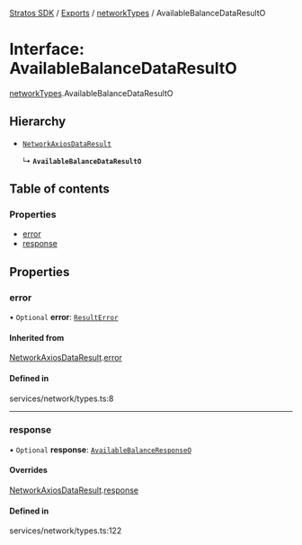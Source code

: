 [Stratos SDK](../README.md) / [Exports](../modules.md) / [networkTypes](../modules/networkTypes.md) / AvailableBalanceDataResultO

# Interface: AvailableBalanceDataResultO

[networkTypes](../modules/networkTypes.md).AvailableBalanceDataResultO

## Hierarchy

- [`NetworkAxiosDataResult`](networkTypes.NetworkAxiosDataResult.md)

  ↳ **`AvailableBalanceDataResultO`**

## Table of contents

### Properties

- [error](networkTypes.AvailableBalanceDataResultO.md#error)
- [response](networkTypes.AvailableBalanceDataResultO.md#response)

## Properties

### error

• `Optional` **error**: [`ResultError`](networkTypes.ResultError.md)

#### Inherited from

[NetworkAxiosDataResult](networkTypes.NetworkAxiosDataResult.md).[error](networkTypes.NetworkAxiosDataResult.md#error)

#### Defined in

services/network/types.ts:8

___

### response

• `Optional` **response**: [`AvailableBalanceResponseO`](networkTypes.AvailableBalanceResponseO.md)

#### Overrides

[NetworkAxiosDataResult](networkTypes.NetworkAxiosDataResult.md).[response](networkTypes.NetworkAxiosDataResult.md#response)

#### Defined in

services/network/types.ts:122
